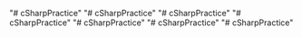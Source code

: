 "# cSharpPractice" 
"# cSharpPractice" 
"# cSharpPractice" 
"# cSharpPractice" 
"# cSharpPractice" 
"# cSharpPractice" 
"# cSharpPractice" 
